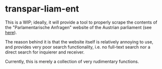 # transpar-liam-ent

This is a WIP; ideally, it will provide a tool to properly scrape the contents of the "Parlamentarische Anfragen" website of the Austrian parliament (see [here](https://www.parlament.gv.at/PAKT/JMAB/)).

The reason behind it is that the website itself is relatively annoying to use, and provides very poor search functionality, i.e. no full-text search nor a direct search for inquierer and receiver.

Currently, this is merely a collection of very rudimentary functions.